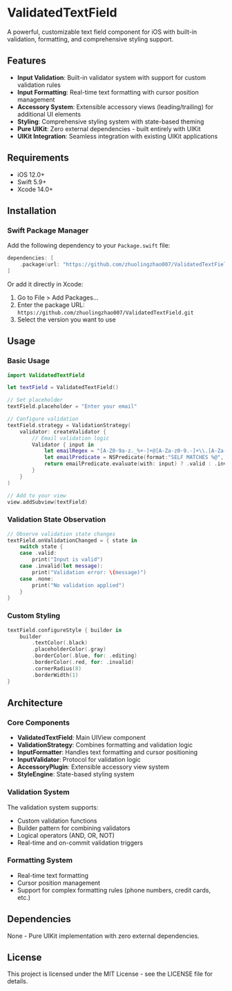 # ValidatedTextField

A powerful, customizable text field component for iOS with built-in validation, formatting, and comprehensive styling support.

## Features

- **Input Validation**: Built-in validator system with support for custom validation rules
- **Input Formatting**: Real-time text formatting with cursor position management
- **Accessory System**: Extensible accessory views (leading/trailing) for additional UI elements
- **Styling**: Comprehensive styling system with state-based theming
- **Pure UIKit**: Zero external dependencies - built entirely with UIKit
- **UIKit Integration**: Seamless integration with existing UIKit applications

## Requirements

- iOS 12.0+
- Swift 5.9+
- Xcode 14.0+

## Installation

### Swift Package Manager

Add the following dependency to your `Package.swift` file:

```swift
dependencies: [
    .package(url: "https://github.com/zhuolingzhao007/ValidatedTextField.git", from: "1.0.0")
]
```

Or add it directly in Xcode:
1. Go to File > Add Packages...
2. Enter the package URL: `https://github.com/zhuolingzhao007/ValidatedTextField.git`
3. Select the version you want to use

## Usage

### Basic Usage

```swift
import ValidatedTextField

let textField = ValidatedTextField()

// Set placeholder
textField.placeholder = "Enter your email"

// Configure validation
textField.strategy = ValidationStrategy(
    validator: createValidator {
        // Email validation logic
        Validator { input in
            let emailRegex = "[A-Z0-9a-z._%+-]+@[A-Za-z0-9.-]+\\.[A-Za-z]{2,64}"
            let emailPredicate = NSPredicate(format:"SELF MATCHES %@", emailRegex)
            return emailPredicate.evaluate(with: input) ? .valid : .invalid(message: "Invalid email format")
        }
    }
)

// Add to your view
view.addSubview(textField)
```

### Validation State Observation

```swift
// Observe validation state changes
textField.onValidationChanged = { state in
    switch state {
    case .valid:
        print("Input is valid")
    case .invalid(let message):
        print("Validation error: \(message)")
    case .none:
        print("No validation applied")
    }
}
```

### Custom Styling

```swift
textField.configureStyle { builder in
    builder
        .textColor(.black)
        .placeholderColor(.gray)
        .borderColor(.blue, for: .editing)
        .borderColor(.red, for: .invalid)
        .cornerRadius(8)
        .borderWidth(1)
}
```

## Architecture

### Core Components

- **ValidatedTextField**: Main UIView component
- **ValidationStrategy**: Combines formatting and validation logic
- **InputFormatter**: Handles text formatting and cursor positioning
- **InputValidator**: Protocol for validation logic
- **AccessoryPlugin**: Extensible accessory view system
- **StyleEngine**: State-based styling system

### Validation System

The validation system supports:
- Custom validation functions
- Builder pattern for combining validators
- Logical operators (AND, OR, NOT)
- Real-time and on-commit validation triggers

### Formatting System

- Real-time text formatting
- Cursor position management
- Support for complex formatting rules (phone numbers, credit cards, etc.)

## Dependencies

None - Pure UIKit implementation with zero external dependencies.

## License

This project is licensed under the MIT License - see the LICENSE file for details.
